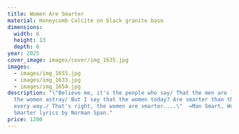 ```yaml
---
title: Women Are Smarter
material: Honeycomb Calcite on black granite base
dimensions:
  width: 6
  height: 13
  depth: 6
year: 2025
cover_image: images/cover/img_1635.jpg
images:
  - images/img_1655.jpg
  - images/img_1633.jpg
  - images/img_1654.jpg
description: "\"Believe me, it's the people who say/ That the men are leading
  the women astray/ But I say that the women today? Are smarter than the men in
  every way./ That's right, the women are smarter....\"  =Man Smart, Woman
  Smarter lyrics by Norman Span."
price: 1200
---
```

